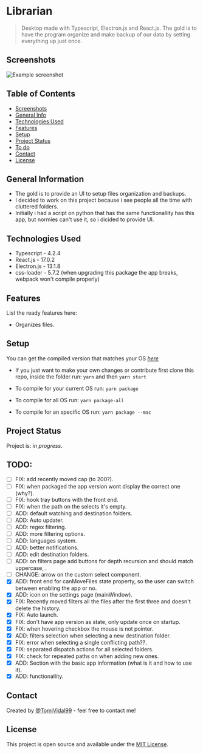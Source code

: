 # Librarian

> Desktop made with Typescript, Electron.js and React.js. The gold is to have the program organize and make backup of our data by setting everything up just once.

## Screenshots

![Example screenshot](./screenshots/screenshot.png)

<!-- If you have screenshots you'd like to share, include them here. -->

## Table of Contents

- [Screenshots](#screenshots)
- [General Info](#general-information)
- [Technologies Used](#technologies-used)
- [Features](#features)
- [Setup](#setup)
- [Project Status](#project-status)
- [To do](#todo)
- [Contact](#contact)
- [License](#license)

## General Information

<!--- Provide general information about your project here.-->

- The gold is to provide an UI to setup files organization and backups.
- I decided to work on this project because i see people all the time with cluttered folders.
- Initially i had a script on python that has the same functionallity has this app, but normies can't use it, so i dicided to provide UI.

<!-- You don't have to answer all the questions - just the ones relevant to your project. -->

## Technologies Used

- Typescript - 4.2.4
- React.js - 17.0.2
- Electron.js - 13.1.8
- css-loader - 5.7.2 (when upgrading this package the app breaks, webpack won't compile properly)

## Features

List the ready features here:

- Organizes files.

## Setup

You can get the compiled version that matches your OS [_here_](https://) <!--TODO: add compiled links-->

- If you just want to make your own changes or contribute first clone this repo, inside the folder run: `yarn` and then `yarn start`

- To compile for your current OS run: `yarn package`

- To compile for all OS run: `yarn package-all`

- To compile for an specific OS run: `yarn package --mac`

## Project Status

Project is: _in progress_.

<!-- ## Room for Improvement-->
<!--Include areas you believe need improvement / could be improved. Also add TODOs for future development.-->

<!--Room for improvement:-->
<!--- Improvement to be done 1-->
<!--- Improvement to be done 2-->

## TODO:

- [ ] FIX: add recently moved cap (to 200?).
- [ ] FIX: when packaged the app version wont display the correct one (why?).
- [ ] FIX: hook tray buttons with the front end.
- [ ] FIX: when the path on the selects it's empty.
- [ ] ADD: default watching and destination folders.
- [ ] ADD: Auto updater.
- [ ] ADD: regex filtering.
- [ ] ADD: more filtering options.
- [ ] ADD: languages system.
- [ ] ADD: better notifications.
- [ ] ADD: edit destination folders.
- [ ] ADD: on filters page add buttons for depth recursion and should match uppercase, .
- [ ] CHANGE: arrow on the custom select component.
- [x] ADD: front end for canMoveFiles state property, so the user can switch between enabling the app or no.
- [x] ADD: icon on the settings page (mainWindow).
- [x] FIX: Recently moved filters all the files after the first three and doesn't delete the history.
- [x] FIX: Auto launch.
- [x] FIX: don't have app version as state, only update once on startup.
- [x] FIX: when hovering checkbox the mouse is not pointer.
- [x] ADD: filters selection when selecting a new destination folder.
- [x] FIX: error when selecting a single conflicting path??.
- [x] FIX: separated dispatch actions for all selected folders.
- [x] FIX: check for repeated paths on when adding new ones.
- [x] ADD: Section with the basic app information (what is it and how to use it).
- [x] ADD: functionallity.

## Contact

Created by [@TomiVidal99](https://www.tomas-vidal.xyz/) - feel free to contact me!

<!-- Optional -->

## License

This project is open source and available under the [MIT License]().

<!-- You don't have to include all sections - just the one's relevant to your project -->
